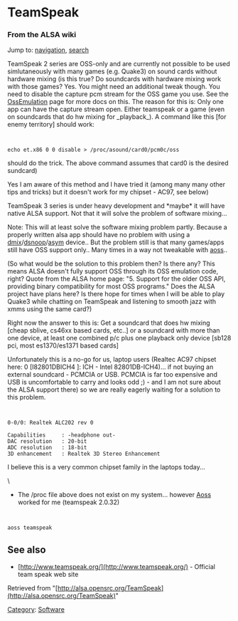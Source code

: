 TeamSpeak
=========

### From the ALSA wiki

Jump to: [navigation](#mw-head), [search](#p-search)

TeamSpeak 2 series are OSS-only and are currently not possible to be
used simlutaneously with many games (e.g. Quake3) on sound cards without
hardware mixing (is this true? Do soundcards with hardware mixing work
with those games? Yes. You might need an additional tweak though. You
need to disable the capture pcm stream for the OSS game you use. See the
[OssEmulation](/OssEmulation "OssEmulation") page for more docs on this.
The reason for this is: Only one app can have the capture stream open.
Either teamspeak or a game (even on soundcards that do hw mixing for
\_playback\_). A command like this [for enemy territory] should work:

` `

    echo et.x86 0 0 disable > /proc/asound/card0/pcm0c/oss

should do the trick. The above command assumes that card0 is the desired
sundcard)

Yes I am aware of this method and I have tried it (among many many other
tips and tricks) but it doesn't work for my chipset - AC97, see below)

TeamSpeak 3 series is under heavy development and \*maybe\* it will have
native ALSA support. Not that it will solve the problem of software
mixing...

Note: This will at least solve the software mixing problem partly.
Because a properly written alsa app should have no problem with using a
[dmix](/Dmix "Dmix")/[dsnoop](/Dsnoop "Dsnoop")/[asym](/Asym "Asym")
device.. But the problem still is that many games/apps still have OSS
support only.. Many times in a way not tweakable with
[aoss](/Aoss "Aoss")..

(So what would be the solution to this problem then? Is there any? This
means ALSA doesn't fully support OSS through its OSS emulation code,
right? Quote from the ALSA home page: "5. Support for the older OSS API,
providing binary compatibility for most OSS programs." Does the ALSA
project have plans here? Is there hope for times when I will be able to
play Quake3 while chatting on TeamSpeak and listening to smooth jazz
with xmms using the same card?)

Right now the answer to this is: Get a soundcard that does hw mixing
[cheap sblive, cs46xx based cards, etc..] or a soundcard with more than
one device, at least one combined p/c plus one playback only device
[sb128 pci, most es1370/es1371 based cards]

Unfortunately this is a no-go for us, laptop users (Realtec AC97 chipset
here: 0 [I82801DBICH4 ]: ICH - Intel 82801DB-ICH4)... if not buying an
external soundcard - PCMCIA or USB. PCMCIA is far too expensive and USB
is uncomfortable to carry and looks odd ;) - and I am not sure about the
ALSA support there) so we are really eagerly waiting for a solution to
this problem.

` `

    0-0/0: Realtek ALC202 rev 0

    Capabilities     : -headphone out-
    DAC resolution   : 20-bit
    ADC resolution   : 18-bit
    3D enhancement   : Realtek 3D Stereo Enhancement

I believe this is a very common chipset family in the laptops today...

\

-   The /proc file above does not exist on my system... however
    [Aoss](/Aoss "Aoss") worked for me (teamspeak 2.0.32)

` `

    aoss teamspeak

See also
--------

-   [http://www.teamspeak.org/](http://www.teamspeak.org/) - Official
    team speak web site

Retrieved from
"[http://alsa.opensrc.org/TeamSpeak](http://alsa.opensrc.org/TeamSpeak)"

[Category](/Special:Categories "Special:Categories"):
[Software](/Category:Software "Category:Software")

